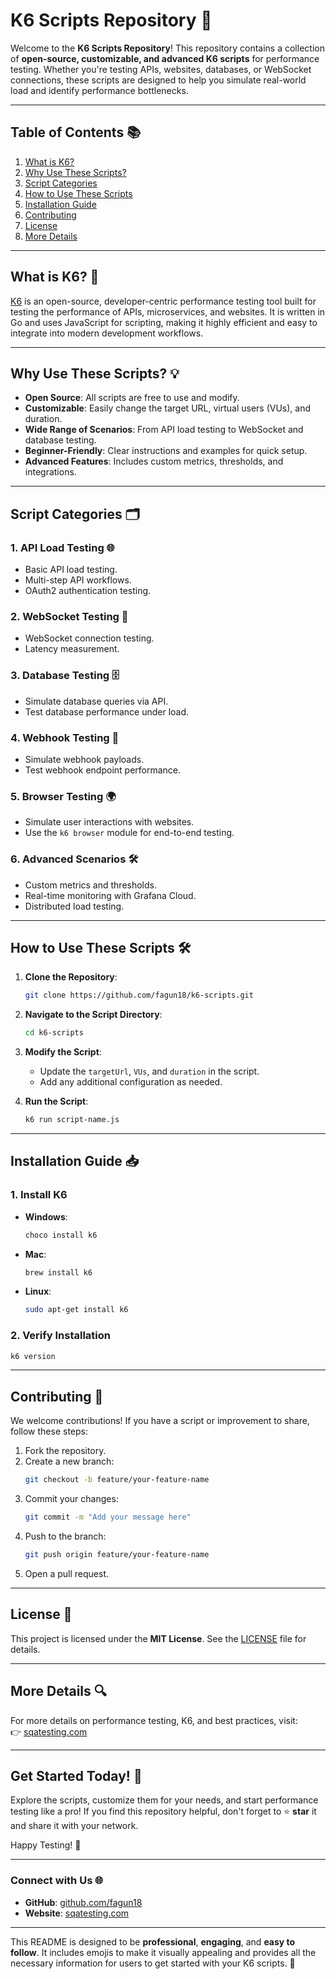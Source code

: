# **K6 Scripts Repository** 🚀

Welcome to the **K6 Scripts Repository**! This repository contains a collection of **open-source, customizable, and advanced K6 scripts** for performance testing. Whether you're testing APIs, websites, databases, or WebSocket connections, these scripts are designed to help you simulate real-world load and identify performance bottlenecks.

---

## **Table of Contents** 📚
1. [What is K6?](#what-is-k6-)
2. [Why Use These Scripts?](#why-use-these-scripts-)
3. [Script Categories](#script-categories-)
4. [How to Use These Scripts](#how-to-use-these-scripts-)
5. [Installation Guide](#installation-guide-)
6. [Contributing](#contributing-)
7. [License](#license-)
8. [More Details](#more-details-)

---

## **What is K6?** 🤔

[K6](https://k6.io/) is an open-source, developer-centric performance testing tool built for testing the performance of APIs, microservices, and websites. It is written in Go and uses JavaScript for scripting, making it highly efficient and easy to integrate into modern development workflows.

---

## **Why Use These Scripts?** 💡

- **Open Source**: All scripts are free to use and modify.
- **Customizable**: Easily change the target URL, virtual users (VUs), and duration.
- **Wide Range of Scenarios**: From API load testing to WebSocket and database testing.
- **Beginner-Friendly**: Clear instructions and examples for quick setup.
- **Advanced Features**: Includes custom metrics, thresholds, and integrations.

---

## **Script Categories** 🗂️

### **1. API Load Testing** 🌐
- Basic API load testing.
- Multi-step API workflows.
- OAuth2 authentication testing.

### **2. WebSocket Testing** 📡
- WebSocket connection testing.
- Latency measurement.

### **3. Database Testing** 🗄️
- Simulate database queries via API.
- Test database performance under load.

### **4. Webhook Testing** 🔗
- Simulate webhook payloads.
- Test webhook endpoint performance.

### **5. Browser Testing** 🌍
- Simulate user interactions with websites.
- Use the `k6 browser` module for end-to-end testing.

### **6. Advanced Scenarios** 🛠️
- Custom metrics and thresholds.
- Real-time monitoring with Grafana Cloud.
- Distributed load testing.

---

## **How to Use These Scripts** 🛠️

1. **Clone the Repository**:
   ```bash
   git clone https://github.com/fagun18/k6-scripts.git
   ```

2. **Navigate to the Script Directory**:
   ```bash
   cd k6-scripts
   ```

3. **Modify the Script**:
   - Update the `targetUrl`, `VUs`, and `duration` in the script.
   - Add any additional configuration as needed.

4. **Run the Script**:
   ```bash
   k6 run script-name.js
   ```

---

## **Installation Guide** 📥

### **1. Install K6**
- **Windows**:
  ```bash
  choco install k6
  ```
- **Mac**:
  ```bash
  brew install k6
  ```
- **Linux**:
  ```bash
  sudo apt-get install k6
  ```

### **2. Verify Installation**
```bash
k6 version
```

---

## **Contributing** 🤝

We welcome contributions! If you have a script or improvement to share, follow these steps:

1. Fork the repository.
2. Create a new branch:
   ```bash
   git checkout -b feature/your-feature-name
   ```
3. Commit your changes:
   ```bash
   git commit -m "Add your message here"
   ```
4. Push to the branch:
   ```bash
   git push origin feature/your-feature-name
   ```
5. Open a pull request.

---

## **License** 📜

This project is licensed under the **MIT License**. See the [LICENSE](LICENSE) file for details.

---

## **More Details** 🔍

For more details on performance testing, K6, and best practices, visit:  
👉 [sqatesting.com](https://sqatesting.com)

---

## **Get Started Today!** 🎉

Explore the scripts, customize them for your needs, and start performance testing like a pro! If you find this repository helpful, don't forget to ⭐ **star** it and share it with your network.

Happy Testing! 🚀

---

### **Connect with Us** 🌐
- **GitHub**: [github.com/fagun18](https://github.com/fagun18)
- **Website**: [sqatesting.com](https://sqatesting.com)

---

This README is designed to be **professional**, **engaging**, and **easy to follow**. It includes emojis to make it visually appealing and provides all the necessary information for users to get started with your K6 scripts. 🎉
